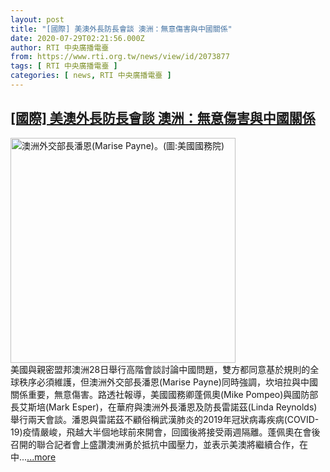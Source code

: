 ```yaml
---
layout: post
title: "[國際] 美澳外長防長會談 澳洲：無意傷害與中國關係"
date: 2020-07-29T02:21:56.000Z
author: RTI 中央廣播電臺
from: https://www.rti.org.tw/news/view/id/2073877
tags: [ RTI 中央廣播電臺 ]
categories: [ news, RTI 中央廣播電臺 ]
---
```

<!--1595989316000-->
[[國際] 美澳外長防長會談 澳洲：無意傷害與中國關係](https://www.rti.org.tw/news/view/id/2073877)
------

<div>
<img src="https://static.rti.org.tw/assets/thumbnails/2020/07/29/306d2b3371c479bb29f50840c39e656b.jpg" width="360" alt="澳洲外交部長潘恩(Marise Payne)。(圖:美國國務院)" title="澳洲外交部長潘恩(Marise Payne)。(圖:美國國務院)"><br>美國與親密盟邦澳洲28日舉行高階會談討論中國問題，雙方都同意基於規則的全球秩序必須維護，但澳洲外交部長潘恩(Marise Payne)同時強調，坎培拉與中國關係重要，無意傷害。路透社報導，美國國務卿蓬佩奧(Mike Pompeo)與國防部長艾斯培(Mark Esper)，在華府與澳洲外長潘恩及防長雷諾茲(Linda Reynolds)舉行兩天會談。潘恩與雷諾茲不顧俗稱武漢肺炎的2019年冠狀病毒疾病(COVID-19)疫情嚴峻，飛越大半個地球前來開會，回國後將接受兩週隔離。蓬佩奧在會後召開的聯合記者會上盛讚澳洲勇於抵抗中國壓力，並表示美澳將繼續合作，在中...<a target="_blank" href="https://www.rti.org.tw/news/view/id/2073877">...more</a>
</div>
